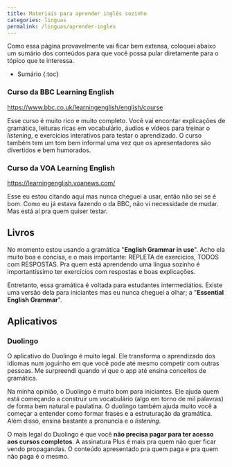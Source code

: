 ```yaml
---
title: Materiais para aprender inglês sozinho
categories: linguas
permalink: /linguas/aprender-ingles
---
```


Como essa página provavelmente vai ficar bem extensa, coloquei abaixo um sumário dos conteúdos para que você possa pular diretamente para o tópico que te interessa.

* Sumário
{:toc}

### Curso da BBC Learning English

<https://www.bbc.co.uk/learningenglish/english/course>

Esse curso é muito rico e muito completo. Você vai encontar explicações de gramática, leituras ricas em vocabulário, áudios e vídeos para treinar o *listening*, e exercícios interativos para testar o aprendizado. O curso também tem um tom bem informal uma vez que os apresentadores são divertidos e bem humorados.

### Curso da VOA Learning English

<https://learningenglish.voanews.com/>

Esse eu estou citando aqui mas nunca cheguei a usar, então não sei se é bom. Como eu já estava fazendo o da BBC, não vi necessidade de mudar. Mas está aí pra quem quiser testar.

## Livros

No momento estou usando a gramática "**English Grammar in use**". Acho ela muito boa e concisa, e o mais importante: REPLETA de exercícios, TODOS com RESPOSTAS. Pra quem está aprendendo uma língua sozinho é importantíssimo ter exercícios com respostas e boas explicações.

Entretanto, essa gramática é voltada para estudantes intermediátios. Existe uma versão dela para iniciantes mas eu nunca cheguei a olhar; a "**Essential English Grammar**".

## Aplicativos

### Duolingo

O aplicativo do Duolingo é muito legal. Ele transforma o aprendizado dos idiomas num joguinho em que você pode até mesmo competir com outras pessoas. Me surpreendi quando vi que o app até ensina conceitos de gramática.

Na minha opinião, o Duolingo é muito bom para iniciantes. Ele ajuda quem está começando a construir um vocabulário (algo em torno de mil palavras) de forma bem natural e paulatina. O duolingo também ajuda muito você a começar a entender como formar frases e a estruturação da gramática. Além disso, ensina bastante a pronuncia e o *listening*.

O mais legal do Duolingo é que você **não precisa pagar para ter acesso aos cursos completos**. A assinatura Plus é mais pra quem não quer ficar vendo propagandas. O conteúdo apresentado pra quem paga e pra quem não paga é o mesmo.
